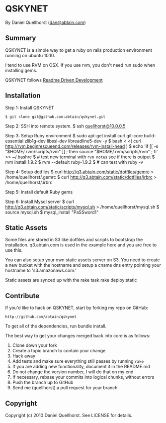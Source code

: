 QSKYNET
=======

By Daniel Quellhorst (dan@abtain.com)


Summary
-------

QSKYNET is a simple way to get a ruby on rails production environment running on 
ubuntu 10.10.

I tend to use RVM on OSX. If you use rvm, you don't need run sudo when installing
gems.

QSKYNET follows [Readme Driven Development](http://tom.preston-werner.com/2010/08/23/readme-driven-development.html)


Installation
------------

Step 1: Install QSKYNET

    $ git clone git@github.com:abtain/qskynet.git

Step 2: SSH into remote system.
    $ ssh quellhorst@10.0.0.5

Step 3: Setup Ruby environment
    $ sudo apt-get install curl git-core build-essential zlib1g-dev libssl-dev libreadline5-dev -y
    $ bash < <( curl http://rvm.beginrescueend.com/releases/rvm-install-head )
    $ echo 'if [[ -s "$HOME/.rvm/scripts/rvm" ]]  ; then source "$HOME/.rvm/scripts/rvm" ; fi' >> ~/.bashrc
    $ # test new terminal with `rvm notes` see if there is output
    $ rvm install 1.9.2
    $ rvm --default ruby-1.9.2
    $ # can test with ruby -v

Step 4: Setup dotfiles
    $ curl  http://q3.abtain.com/static/dotfiles/gemrc > /home/quellhorst/.gemrc
    $ curl  http://q3.abtain.com/static/dotfiles/irbrc > /home/quellhorst/.irbrc
    
Step 5: Install default Ruby gems


Step 6: Install Mysql server
    $ curl http://q3.abtain.com/static/scripts/mysql.sh > /home/quellhorst/mysql.sh
    $ source mysql.sh
    $ mysql_install "PaSSword1"

Static Assets
-------------

Some files are stored in S3 like dotfiles and scripts to bootstrap the
installation. q3.abtain.com is used in the example here and you are
free to use this.

You can also setup your own static assets server on S3. You need to
create a new bucket with the hostname and setup a cname dns entry
pointing your hostname to 's3.amazonaws.com.'

Static assets are synced up with the rake task
    rake deploy:static


Contribute
----------

If you'd like to hack on QSKYNET, start by forking my repo on GitHub:

    http://github.com/abtain/qskynet

To get all of the dependencies, run bundle install.

The best way to get your changes merged back into core is as follows:

1. Clone down your fork
1. Create a topic branch to contain your change
1. Hack away
1. Add tests and make sure everything still passes by running `rake`
1. If you are adding new functionality, document it in the README.md
1. Do not change the version number, I will do that on my end
1. If necessary, rebase your commits into logical chunks, without errors
1. Push the branch up to GitHub
1. Send me (quellhorst) a pull request for your branch


Copyright
---------

Copyright (c) 2010 Daniel Quellhorst. See LICENSE for details.
